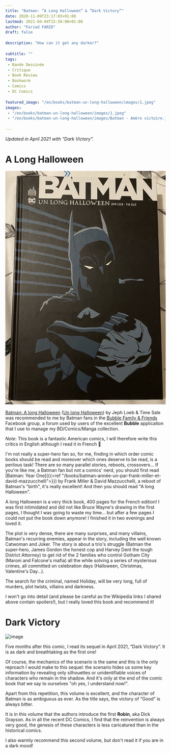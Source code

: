 ```yaml
---
title: "Batman: “A Long Halloween” & “Dark Victory”"
date: 2020-11-09T23:17:03+01:00
lastmod: 2021-04-04T15:50:00+01:00
author: "Farzad FARID"
draft: false

description: "How can it get any darker?"

subtitle: ""
tags:
 - Bande Dessinée
 - Critique
 - Book Review
 - Bookworm
 - Comics
 - DC Comics

featured_image: "/en/books/batman-un-long-halloween/images/1.jpeg" 
images:
 - "/en/books/batman-un-long-halloween/images/1.jpeg"
 - "/en/books/batman-un-long-halloween/images/Batman - Amère victoire.jpeg"

---
```


*Updated in April 2021 with “Dark Victory”.*

# A Long Halloween

![image](images/1.jpeg#layoutTextWidth)

[Batman: A long Halloween](https://en.wikipedia.org/wiki/Batman:_The_Long_Halloween) ([Un long Halloween](https://fr.wikipedia.org/wiki/Batman_:_Un_long_Halloween>)) by Jeph Loeb & Time Sale was recommended to me by Batman fans in the [Bubble Family & Friends](https://www.facebook.com/groups/BubbleBD) Facebook group, a forum used by users of the excellent **Bubble** application that I use to manage my BD/Comics/Manga collection.

*Note*: This book is a fantastic American comics, I will therefore write this critics in English although I read it in French :slightly_smiling_face:  

I'm not really a super-hero fan so, for me, finding in which order comic books should be read and moreover which ones deserve to be read, is a perilous task! There are so many parallel stories, reboots, crossovers… If you're like me, a Batman fan but not a comics' nerd, you should first read [Batman: Year One]({{<ref "/books/batman-année-un-par-frank-miller-et-david-mazzucchelli">}}) by Frank Miller & David Mazzucchelli, a reboot of Batman's "birth", it's really excellent! And then you should read "A long Halloween".

A long Halloween is a very thick book, 400 pages for the French edition! I was first intimidated and did not like Bruce Wayne's drawing in the first pages, I thought I was going to waste my time… but after a few pages I could not put the book down anymore! I finished it in two evenings and loved it. 

The plot is very dense, there are many surprises, and many villains, Batman's recurring enemies, appear in the story, including the well known Catwoman and Joker. The story is about a trio's struggle (Batman the super-hero, James Gordon the honest cop and Harvey Dent the tough District Attorney) to get rid of the 2 families who control Gotham City (Maroni and Falcone's mafia) all the while solving a series of mysterious crimes, all committed on celebration days (Halloween, Christmas, Valentine's Day…).

The search for the criminal, named Holiday, will be very long, full of murders, plot twists,
villains and darkness. 

I won't go into detail (and please be careful as the Wikipedia links I shared above contain spoilers!), but I really loved this book and recommend it! 

# Dark Victory

![image](images/Batman%20-%20Amère%20victoire.jpeg#layoutTextWidth)

Five months after this comic, I read its sequel in April 2021, “Dark Victory”. It is as dark and
breathtaking as the first one!

Of course, the mechanics of the scenario is the same and this is the only reproach I would make to
this sequel: the scenario hides us some key information by revealing only silhouettes or
unidentifiable voices of characters who remain in the shadow. And it's only at the end of the
comic book that we say to ourselves "oh yes, I understand now!".

Apart from this repetition, this volume is excellent, and the character of Batman is as ambiguous
as ever. As the title says, the victory of “Good” is always bitter.

It is in this volume that the authors introduce the first **Robin**, aka Dick Grayson. As in all
the recent DC Comics, I find that the reinvention is always very good, the genesis of these
characters is less caricatured than in the historical comics.

I also warmly recommend this second volume, but don't read it if you are in a dark mood!
